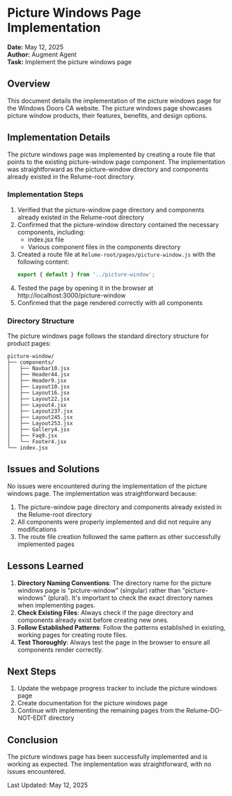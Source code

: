 # Picture Windows Page Implementation

**Date:** May 12, 2025  
**Author:** Augment Agent  
**Task:** Implement the picture windows page

## Overview

This document details the implementation of the picture windows page for the Windows Doors CA website. The picture windows page showcases picture window products, their features, benefits, and design options.

## Implementation Details

The picture windows page was implemented by creating a route file that points to the existing picture-window page component. The implementation was straightforward as the picture-window directory and components already existed in the Relume-root directory.

### Implementation Steps

1. Verified that the picture-window page directory and components already existed in the Relume-root directory
2. Confirmed that the picture-window directory contained the necessary components, including:
   - index.jsx file
   - Various component files in the components directory
3. Created a route file at `Relume-root/pages/picture-window.js` with the following content:
   ```javascript
   export { default } from '../picture-window';
   ```
4. Tested the page by opening it in the browser at http://localhost:3000/picture-window
5. Confirmed that the page rendered correctly with all components

### Directory Structure

The picture windows page follows the standard directory structure for product pages:

```
picture-window/
├── components/
│   ├── Navbar10.jsx
│   ├── Header44.jsx
│   ├── Header9.jsx
│   ├── Layout10.jsx
│   ├── Layout16.jsx
│   ├── Layout22.jsx
│   ├── Layout4.jsx
│   ├── Layout237.jsx
│   ├── Layout245.jsx
│   ├── Layout253.jsx
│   ├── Gallery4.jsx
│   ├── Faq9.jsx
│   └── Footer4.jsx
└── index.jsx
```

## Issues and Solutions

No issues were encountered during the implementation of the picture windows page. The implementation was straightforward because:

1. The picture-window page directory and components already existed in the Relume-root directory
2. All components were properly implemented and did not require any modifications
3. The route file creation followed the same pattern as other successfully implemented pages

## Lessons Learned

1. **Directory Naming Conventions**: The directory name for the picture windows page is "picture-window" (singular) rather than "picture-windows" (plural). It's important to check the exact directory names when implementing pages.
2. **Check Existing Files**: Always check if the page directory and components already exist before creating new ones.
3. **Follow Established Patterns**: Follow the patterns established in existing, working pages for creating route files.
4. **Test Thoroughly**: Always test the page in the browser to ensure all components render correctly.

## Next Steps

1. Update the webpage progress tracker to include the picture windows page
2. Create documentation for the picture windows page
3. Continue with implementing the remaining pages from the Relume-DO-NOT-EDIT directory

## Conclusion

The picture windows page has been successfully implemented and is working as expected. The implementation was straightforward, with no issues encountered.

Last Updated: May 12, 2025
